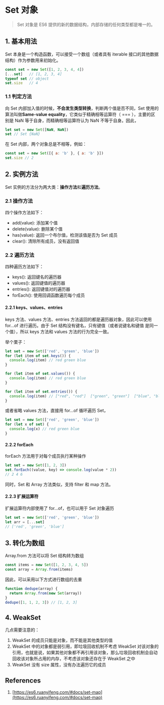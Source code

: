 <!--
 * @Author: your name
 * @Date: 2021-04-20 16:01:02
 * @LastEditTime: 2021-04-26 17:32:39
 * @LastEditors: Please set LastEditors
 * @Description: In User Settings Edit
 * @FilePath: \docsify-based-wiki\docs\ECMAScript\Map.md
-->

# Set 对象

> Set 对象是 ES6 提供的新的数据结构，内部存储的任何类型都是唯一的。

## 1. 基本用法

Set 本身是一个构造函数，可以接受一个数组（或者具有 iterable 接口的其他数据结构）作为参数用来初始化。

```javascript
const set = new Set([1, 2, 3, 4, 4])
[...set]   // [1, 2, 3, 4]
typeof set // object
set.size   // 4
```

### 1.1 判定方法

向 Set 内部加入值的时候，**不会发生类型转换**，判断两个值是否不同，Set 使用的算法叫做**Same-value equality**，它类似于精确相等运算符（ === ），主要的区别是 NaN 等于自身，而精确相等运算符认为 NaN 不等于自身。因此，

```javascript
let set = new Set([NaN, NaN])
set // Set {NaN}
```

在 Set 内部，两个对象总是不相等，例如：

```javascript
const set = new Set([{ a: 'b' }, { a: 'b' }])
set.size // 2
```

## 2. 实例方法

Set 实例的方法分为两大类：**操作方法**和**遍历方法**。

### 2.1 操作方法

四个操作方法如下：

- add(value): 添加某个值
- delete(value): 删除某个值
- has(value): 返回一个布尔值，检测该值是否为 Set 成员
- clear(): 清除所有成员，没有返回值

### 2.2 遍历方法

四种遍历方法如下：

- keys(): 返回键名的遍历器
- values(): 返回键值的遍历器
- entries(): 返回键值对的遍历器
- forEach(): 使用回调函数遍历每个成员

#### 2.2.1 keys、values、entries

keys 方法、values 方法、entries 方法返回的都是遍历器对象，因此可以使用 for...of 进行遍历。由于 Set 结构没有键名，只有键值（或者说键名和键值
是同一个值），所以 keys 方法和 values 方法的行为完全一致。

举个栗子：

```javascript
let set = new Set(['red', 'green', 'blue'])
for (let item of set.keys()) {
  console.log(item) // red green blue
}

for (let item of set.values()) {
  console.log(item) // red green blue
}

for (let item of set.entries()) {
  console.log(item) // ["red", "red"]  ["green", "green"]  ["blue", "blue"]
}
```

或者省略 values 方法，直接用 for...of 循环遍历 Set，

```javascript
let set = new Set(['red', 'green', 'blue'])
for (let x of set) {
  console.log(x) // red green blue
}
```

#### 2.2.2 forEach

forEach 方法用于对每个成员执行某种操作

```javascript
let set = new Set([1, 2, 3])
set.forEach((value, key) => console.log(value * 2))
// 2 4 6
```

同时，Set 和 Array 方法类似，支持 filter 和 map 方法。

#### 2.2.3 扩展运算符

扩展运算符内部使用了 for...of，也可以用于 Set 对象遍历

```javascript
let set = new Set(['red', 'green', 'blue'])
let arr = [...set]
// ['red', 'green', 'blue']
```

## 3. 转化为数组

Array.from 方法可以将 Set 结构转为数组

```javascript
const items = new Set([1, 2, 3, 4, 5])
const array = Array.from(items)
```

因此，可以采用以下方式进行数组的去重

```javascript
function dedupe(array) {
  return Array.from(new Set(array))
}
dedupe([1, 1, 2, 3]) // [1, 2, 3]
```

## 4. WeakSet

几点需要注意的：

1. WeakSet 的成员只能是对象，而不能是其他类型的值
2. WeakSet 中的对象都是弱引用，即垃圾回收机制不考虑 WeakSet 对该对象的引用，也就是说，如果其他对象都不再引用该对象，那么垃圾回收机制会自动回收该对象所占用的内存，不考虑该对象还存在于 WeakSet 之中
3. WeakSet 没有 size 属性，没有办法遍历它的成员

## References

1. [https://es6.ruanyifeng.com/#docs/set-map](https://es6.ruanyifeng.com/#docs/set-map)
